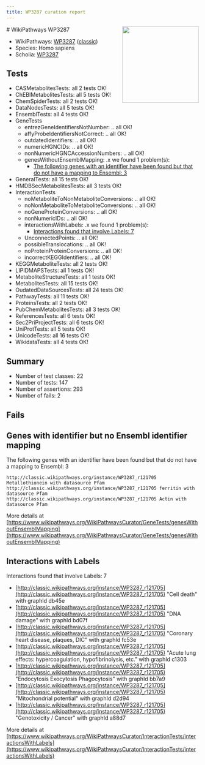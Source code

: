 ```yaml
---
title: WP3287 curation report
---
```


<img style="float: right; width: 200px" src="https://upload.wikimedia.org/wikipedia/commons/thumb/8/83/Wplogo_with_text_500.png/640px-Wplogo_with_text_500.png" />
# WikiPathways WP3287

* WikiPathways: [WP3287](https://wikipathways.org/pathways/WP3287) ([classic](https://classic.wikipathways.org/instance/WP3287))
* Species: Homo sapiens
* Scholia: [WP3287](https://scholia.toolforge.org/wikipathways/WP3287)
## Tests
* CASMetabolitesTests: all 2 tests OK!
* ChEBIMetabolitesTests: all 5 tests OK!
* ChemSpiderTests: all 2 tests OK!
* DataNodesTests: all 5 tests OK!
* EnsemblTests: all 4 tests OK!
* GeneTests
    * entrezGeneIdentifiersNotNumber: .. all OK!
    * affyProbeIdentifiersNotCorrect: .. all OK!
    * outdatedIdentifiers: .. all OK!
    * numericHGNCIDs: .. all OK!
    * nonNumericHGNCAccessionNumbers: .. all OK!
    * genesWithoutEnsemblMapping: .x we found 1 problem(s):
        * [The following genes with an identifier have been found but that do not have a mapping to Ensembl: 3](#40286d85)
* GeneralTests: all 15 tests OK!
* HMDBSecMetabolitesTests: all 3 tests OK!
* InteractionTests
    * noMetaboliteToNonMetaboliteConversions: .. all OK!
    * noNonMetaboliteToMetaboliteConversions: .. all OK!
    * noGeneProteinConversions: .. all OK!
    * nonNumericIDs: .. all OK!
    * interactionsWithLabels: .x we found 1 problem(s):
        * [Interactions found that involve Labels: 7](#630d267e)
    * UnconnectedPoints: .. all OK!
    * possibleTranslocations: .. all OK!
    * noProteinProteinConversions: .. all OK!
    * incorrectKEGGIdentifiers: .. all OK!
* KEGGMetaboliteTests: all 2 tests OK!
* LIPIDMAPSTests: all 1 tests OK!
* MetaboliteStructureTests: all 1 tests OK!
* MetabolitesTests: all 15 tests OK!
* OudatedDataSourcesTests: all 24 tests OK!
* PathwayTests: all 11 tests OK!
* ProteinsTests: all 2 tests OK!
* PubChemMetabolitesTests: all 3 tests OK!
* ReferencesTests: all 6 tests OK!
* Sec2PriProjectTests: all 6 tests OK!
* UniProtTests: all 5 tests OK!
* UnicodeTests: all 16 tests OK!
* WikidataTests: all 4 tests OK!


## Summary

* Number of test classes: 22
* Number of tests: 147
* Number of assertions: 293
* Number of fails: 2

## Fails

<a name="40286d85" />

## Genes with identifier but no Ensembl identifier mapping

The following genes with an identifier have been found but that do not have a mapping to Ensembl: 3
```
http://classic.wikipathways.org/instance/WP3287_r121705 Metallothionein with datasource Pfam
http://classic.wikipathways.org/instance/WP3287_r121705 ferritin with datasource Pfam
http://classic.wikipathways.org/instance/WP3287_r121705 Actin with datasource Pfam
```

More details at [https://www.wikipathways.org/WikiPathwaysCurator/GeneTests/genesWithoutEnsemblMapping](https://www.wikipathways.org/WikiPathwaysCurator/GeneTests/genesWithoutEnsemblMapping)

<a name="630d267e" />

## Interactions with Labels

Interactions found that involve Labels: 7

* [http://classic.wikipathways.org/instance/WP3287_r121705](http://classic.wikipathways.org/instance/WP3287_r121705) "Cell death" with graphId db45e
* [http://classic.wikipathways.org/instance/WP3287_r121705](http://classic.wikipathways.org/instance/WP3287_r121705) "DNA damage" with graphId bd07f
* [http://classic.wikipathways.org/instance/WP3287_r121705](http://classic.wikipathways.org/instance/WP3287_r121705) "Coronary heart disease, 
plaques, DIC" with graphId fc53e
* [http://classic.wikipathways.org/instance/WP3287_r121705](http://classic.wikipathways.org/instance/WP3287_r121705) "Acute lung effects: hypercoagulation, 
hypofibrinolysis, etc." with graphId c1303
* [http://classic.wikipathways.org/instance/WP3287_r121705](http://classic.wikipathways.org/instance/WP3287_r121705) "Endocytosis
Exocytosis
Phagocytosis" with graphId bb7a9
* [http://classic.wikipathways.org/instance/WP3287_r121705](http://classic.wikipathways.org/instance/WP3287_r121705) "Mitochondrial potential" with graphId d2d94
* [http://classic.wikipathways.org/instance/WP3287_r121705](http://classic.wikipathways.org/instance/WP3287_r121705) "Genotoxicity / Cancer" with graphId a88d7


More details at [https://www.wikipathways.org/WikiPathwaysCurator/InteractionTests/interactionsWithLabels](https://www.wikipathways.org/WikiPathwaysCurator/InteractionTests/interactionsWithLabels)

